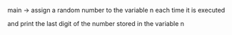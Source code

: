 main -> assign a random number to the variable n each time it is executed

 and print the last digit of the number stored in the variable n
